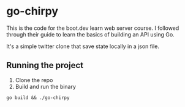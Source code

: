 # go-chirpy

This is the code for the boot.dev learn web server course. I followed through their guide to learn
the basics of building an API using Go.

It's a simple twitter clone that save state locally in a json file.

## Running the project

1. Clone the repo
2. Build and run the binary

```
go build && ./go-chirpy
```
